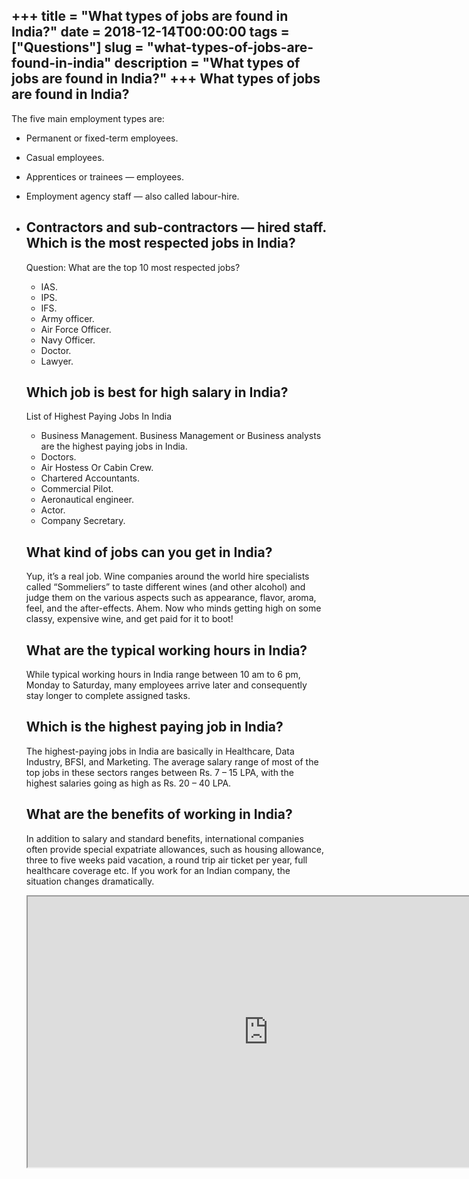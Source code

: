 +++
title = "What types of jobs are found in India?"
date = 2018-12-14T00:00:00
tags = ["Questions"]
slug = "what-types-of-jobs-are-found-in-india"
description = "What types of jobs are found in India?"
+++
What types of jobs are found in India?
--------------------------------------

The five main employment types are:

- Permanent or fixed-term employees.
- Casual employees.
- Apprentices or trainees — employees.
- Employment agency staff — also called labour-hire.
- Contractors and sub-contractors — hired staff. Which is the most respected jobs in India?
    ------------------------------------------
    
    Question: What are the top 10 most respected jobs?
    
    
    - IAS.
    - IPS.
    - IFS.
    - Army officer.
    - Air Force Officer.
    - Navy Officer.
    - Doctor.
    - Lawyer.
    
    Which job is best for high salary in India?
    -------------------------------------------
    
    List of Highest Paying Jobs In India
    
    
    - Business Management. Business Management or Business analysts are the highest paying jobs in India.
    - Doctors.
    - Air Hostess Or Cabin Crew.
    - Chartered Accountants.
    - Commercial Pilot.
    - Aeronautical engineer.
    - Actor.
    - Company Secretary.
    
    What kind of jobs can you get in India?
    ---------------------------------------
    
    Yup, it’s a real job. Wine companies around the world hire specialists called “Sommeliers” to taste different wines (and other alcohol) and judge them on the various aspects such as appearance, flavor, aroma, feel, and the after-effects. Ahem. Now who minds getting high on some classy, expensive wine, and get paid for it to boot!
    
    What are the typical working hours in India?
    --------------------------------------------
    
    While typical working hours in India range between 10 am to 6 pm, Monday to Saturday, many employees arrive later and consequently stay longer to complete assigned tasks.
    
    Which is the highest paying job in India?
    -----------------------------------------
    
    The highest-paying jobs in India are basically in Healthcare, Data Industry, BFSI, and Marketing. The average salary range of most of the top jobs in these sectors ranges between Rs. 7 – 15 LPA, with the highest salaries going as high as Rs. 20 – 40 LPA.
    
    What are the benefits of working in India?
    ------------------------------------------
    
    In addition to salary and standard benefits, international companies often provide special expatriate allowances, such as housing allowance, three to five weeks paid vacation, a round trip air ticket per year, full healthcare coverage etc. If you work for an Indian company, the situation changes dramatically.
    
    <iframe allow="accelerometer; autoplay; clipboard-write; encrypted-media; gyroscope; picture-in-picture" allowfullscreen="" class="__youtube_prefs__  epyt-is-override  no-lazyload" data-no-lazy="1" data-origheight="433" data-origwidth="770" data-skipgform_ajax_framebjll="" height="433" id="_ytid_77758" loading="lazy" src="https://www.youtube.com/embed/YdiWTYkY1uY?enablejsapi=1&autoplay=0&cc_load_policy=0&cc_lang_pref=&iv_load_policy=1&loop=0&modestbranding=0&rel=1&fs=1&playsinline=0&autohide=2&theme=dark&color=red&controls=1&" title="YouTube player" width="770"></iframe>
